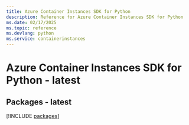 ```yaml
---
title: Azure Container Instances SDK for Python
description: Reference for Azure Container Instances SDK for Python
ms.date: 02/17/2025
ms.topic: reference
ms.devlang: python
ms.service: containerinstances
---
```

# Azure Container Instances SDK for Python - latest
## Packages - latest
[!INCLUDE [packages](container-instances-index.md)]
